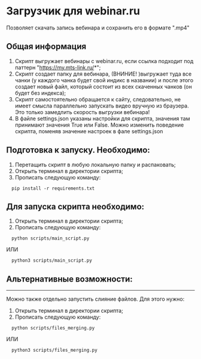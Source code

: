 # Загрузчик для webinar.ru

Позволяет скачать запись вебинара и сохранить его в формате ".mp4"

## Общая информация

1) Скрипт выгружает вебинары с webinar.ru, если ссылка подходит под паттерн "https://my.mts-link.ru/*";
2) Скрипт создает папку для вебинара, (ВНИНИЕ! )выгружает туда все чанки (у каждого чанка будет свой индикс в названии) и после этого создает новый файл, который состоит из всех скаченных чанков (он будет без индекса);
3) Скрипт самостоятельно обращается к сайту, следовательно, не имеет смысла параллельно запускать видео вручную из браузера. Это только замедлить скорость выгрузки вебинара!
4) В файле settings.json указаны настройки для скрипта, значения там принимают значения True или False. Можно изменить поведение скрипта, поменяв значение настроек в фале settings.json


## Подготовка к запуску. Необходимо:

1) Перетащить скрипт в любую локальную папку и распаковать;
2) Открыть терминал в директории скрипта;
3) Прописать следующую команду:

```shell
  pip install -r requirements.txt
```

## Для запуска скрипта необходимо:

1) Открыть терминал в директории скрипта;
2) Прописать следующую команду:

```shell
  python scripts/main_script.py
```
ИЛИ

```shell
  python3 scripts/main_script.py
```
## Альтернативные возможности:
-----------------
Можно также отдельно запустить слияние файлов. Для этого нужно:

1) Открыть терминал в директории скрипта;
2) Прописать следующую команду:

```shell
  python scripts/files_merging.py
```

ИЛИ 

```shell
  python3 scripts/files_merging.py
```

   
